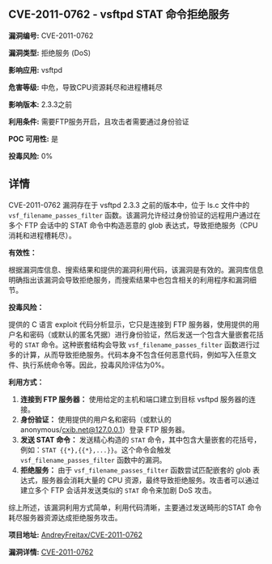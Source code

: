 ## CVE-2011-0762 - vsftpd STAT 命令拒绝服务

**漏洞编号:** CVE-2011-0762

**漏洞类型:** 拒绝服务 (DoS)

**影响应用:** vsftpd

**危害等级:** 中危，导致CPU资源耗尽和进程槽耗尽

**影响版本:** 2.3.3之前

**利用条件:** 需要FTP服务开启，且攻击者需要通过身份验证

**POC 可用性:** 是

**投毒风险:** 0%

## 详情

CVE-2011-0762 漏洞存在于 vsftpd 2.3.3 之前的版本中，位于 ls.c 文件中的 `vsf_filename_passes_filter` 函数。该漏洞允许经过身份验证的远程用户通过在多个 FTP 会话中的 STAT 命令中构造恶意的 glob 表达式，导致拒绝服务（CPU 消耗和进程槽耗尽）。

**有效性：**

根据漏洞库信息、搜索结果和提供的漏洞利用代码，该漏洞是有效的。漏洞库信息明确指出该漏洞会导致拒绝服务，而搜索结果中也包含相关的利用程序和漏洞细节。

**投毒风险：**

提供的 C 语言 exploit 代码分析显示，它只是连接到 FTP 服务器，使用提供的用户名和密码（或默认的匿名凭据）进行身份验证，然后发送一个包含大量嵌套花括号的 `STAT` 命令。这种嵌套结构会导致 `vsf_filename_passes_filter` 函数进行过多的计算，从而导致拒绝服务。代码本身不包含任何恶意代码，例如写入任意文件、执行系统命令等。因此，投毒风险评估为0%。

**利用方式：**

1.  **连接到 FTP 服务器：** 使用给定的主机和端口建立到目标 vsftpd 服务器的连接。
2.  **身份验证：** 使用提供的用户名和密码（或默认的 anonymous/cxib.net@127.0.0.1）登录 FTP 服务器。
3.  **发送 STAT 命令：** 发送精心构造的 `STAT` 命令，其中包含大量嵌套的花括号，例如：`STAT {{*},{{*},...}}`。这个命令会触发 `vsf_filename_passes_filter` 函数中的漏洞。
4.  **拒绝服务：** 由于 `vsf_filename_passes_filter` 函数尝试匹配嵌套的 glob 表达式，服务器会消耗大量的 CPU 资源，最终导致拒绝服务。攻击者可以通过建立多个 FTP 会话并发送类似的 `STAT` 命令来加剧 DoS 攻击。

综上所述，该漏洞利用方式简单，利用代码清晰，主要通过发送畸形的STAT 命令耗尽服务器资源达成拒绝服务攻击。


**项目地址:** [AndreyFreitax/CVE-2011-0762](https://github.com/AndreyFreitax/CVE-2011-0762)

**漏洞详情:** [CVE-2011-0762](https://nvd.nist.gov/vuln/detail/CVE-2011-0762)